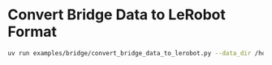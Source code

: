 # Convert Bridge Data to LeRobot Format

```bash
uv run examples/bridge/convert_bridge_data_to_lerobot.py --data_dir /home1/jessez/tensorflow_datasets/ --repo_id bridge_v2_lerobot
```

